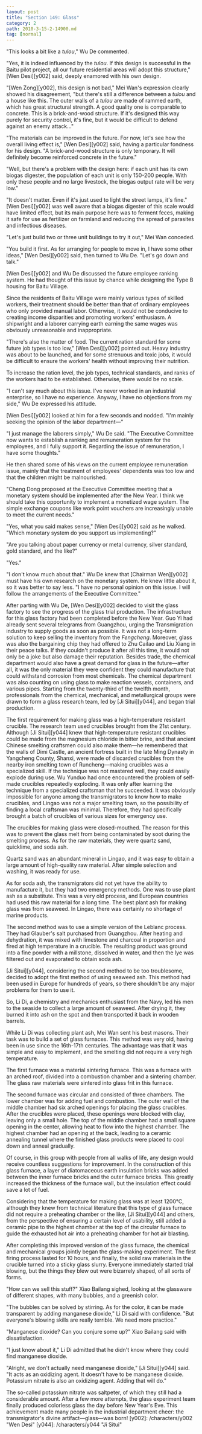 ```yaml
---
layout: post
title: "Section 149: Glass"
category: 2
path: 2010-3-15-2-14900.md
tag: [normal]
---
```


"This looks a bit like a *tulou*," Wu De commented.

"Yes, it is indeed influenced by the *tulou*. If this design is successful in the Baitu pilot project, all our future residential areas will adopt this structure," [Wen Desi][y002] said, deeply enamored with his own design.

"[Wen Zong][y002], this design is not bad," Mei Wan's expression clearly showed his disagreement, "but there's still a difference between a *tulou* and a house like this. The outer walls of a *tulou* are made of rammed earth, which has great structural strength. A good quality one is comparable to concrete. This is a brick-and-wood structure. If it's designed this way purely for security control, it's fine, but it would be difficult to defend against an enemy attack..."

"The materials can be improved in the future. For now, let's see how the overall living effect is," [Wen Desi][y002] said, having a particular fondness for his design. "A brick-and-wood structure is only temporary. It will definitely become reinforced concrete in the future."

"Well, but there's a problem with the design here: if each unit has its own biogas digester, the population of each unit is only 150-200 people. With only these people and no large livestock, the biogas output rate will be very low."

"It doesn't matter. Even if it's just used to light the street lamps, it's fine." [Wen Desi][y002] was well aware that a biogas digester of this scale would have limited effect, but its main purpose here was to ferment feces, making it safe for use as fertilizer on farmland and reducing the spread of parasites and infectious diseases.

"Let's just build two or three unit buildings to try it out," Mei Wan conceded.

"You build it first. As for arranging for people to move in, I have some other ideas," [Wen Desi][y002] said, then turned to Wu De. "Let's go down and talk."

[Wen Desi][y002] and Wu De discussed the future employee ranking system. He had thought of this issue by chance while designing the Type B housing for Baitu Village.

Since the residents of Baitu Village were mainly various types of skilled workers, their treatment should be better than that of ordinary employees who only provided manual labor. Otherwise, it would not be conducive to creating income disparities and promoting workers' enthusiasm. A shipwright and a laborer carrying earth earning the same wages was obviously unreasonable and inappropriate.

"There's also the matter of food. The current ration standard for some future job types is too low," [Wen Desi][y002] pointed out. Heavy industry was about to be launched, and for some strenuous and toxic jobs, it would be difficult to ensure the workers' health without improving their nutrition.

To increase the ration level, the job types, technical standards, and ranks of the workers had to be established. Otherwise, there would be no scale.

"I can't say much about this issue. I've never worked in an industrial enterprise, so I have no experience. Anyway, I have no objections from my side," Wu De expressed his attitude.

[Wen Desi][y002] looked at him for a few seconds and nodded. "I'm mainly seeking the opinion of the labor department—"

"I just manage the laborers simply," Wu De said. "The Executive Committee now wants to establish a ranking and remuneration system for the employees, and I fully support it. Regarding the issue of remuneration, I have some thoughts."

He then shared some of his views on the current employee remuneration issue, mainly that the treatment of employees' dependents was too low and that the children might be malnourished.

"Cheng Dong proposed at the Executive Committee meeting that a monetary system should be implemented after the New Year. I think we should take this opportunity to implement a monetized wage system. The simple exchange coupons like work point vouchers are increasingly unable to meet the current needs."

"Yes, what you said makes sense," [Wen Desi][y002] said as he walked. "Which monetary system do you support us implementing?"

"Are you talking about paper currency or metal currency, silver standard, gold standard, and the like?"

"Yes."

"I don't know much about that." Wu De knew that [Chairman Wen][y002] must have his own research on the monetary system. He knew little about it, so it was better to say less. "I have no personal opinion on this issue. I will follow the arrangements of the Executive Committee."

After parting with Wu De, [Wen Desi][y002] decided to visit the glass factory to see the progress of the glass trial production. The infrastructure for this glass factory had been completed before the New Year. Guo Yi had already sent several telegrams from Guangzhou, urging the Transmigration industry to supply goods as soon as possible. It was not a long-term solution to keep selling the inventory from the *Fengcheng*. Moreover, glass was also the bargaining chip they had offered to Zhu Cailao and Liu Xiang in their peace talks. If they couldn't produce it after all this time, it would not only be a joke but also damage their reputation. Besides trade, the chemical department would also have a great demand for glass in the future—after all, it was the only material they were confident they could manufacture that could withstand corrosion from most chemicals. The chemical department was also counting on using glass to make reaction vessels, containers, and various pipes. Starting from the twenty-third of the twelfth month, professionals from the chemical, mechanical, and metallurgical groups were drawn to form a glass research team, led by [Ji Situi][y044], and began trial production.

The first requirement for making glass was a high-temperature resistant crucible. The research team used crucibles brought from the 21st century. Although [Ji Situi][y044] knew that high-temperature resistant crucibles could be made from the magnesium chloride in bitter brine, and that ancient Chinese smelting craftsmen could also make them—he remembered that the walls of Dimi Castle, an ancient fortress built in the late Ming Dynasty in Yangcheng County, Shanxi, were made of discarded crucibles from the nearby iron smelting town of Runcheng—making crucibles was a specialized skill. If the technique was not mastered well, they could easily explode during use. Wu Yunduo had once encountered the problem of self-made crucibles repeatedly exploding. It was only after learning the technique from a specialized craftsman that he succeeded. It was obviously impossible for anyone among the transmigrators to know how to make crucibles, and Lingao was not a major smelting town, so the possibility of finding a local craftsman was minimal. Therefore, they had specifically brought a batch of crucibles of various sizes for emergency use.

The crucibles for making glass were closed-mouthed. The reason for this was to prevent the glass melt from being contaminated by soot during the smelting process. As for the raw materials, they were quartz sand, quicklime, and soda ash.

Quartz sand was an abundant mineral in Lingao, and it was easy to obtain a large amount of high-quality raw material. After simple selection and washing, it was ready for use.

As for soda ash, the transmigrators did not yet have the ability to manufacture it, but they had two emergency methods. One was to use plant ash as a substitute. This was a very old process, and European countries had used this raw material for a long time. The best plant ash for making glass was from seaweed. In Lingao, there was certainly no shortage of marine products.

The second method was to use a simple version of the Leblanc process. They had Glauber's salt purchased from Guangzhou. After heating and dehydration, it was mixed with limestone and charcoal in proportion and fired at high temperature in a crucible. The resulting product was ground into a fine powder with a millstone, dissolved in water, and then the lye was filtered out and evaporated to obtain soda ash.

[Ji Situi][y044], considering the second method to be too troublesome, decided to adopt the first method of using seaweed ash. This method had been used in Europe for hundreds of years, so there shouldn't be any major problems for them to use it.

So, Li Di, a chemistry and mechanics enthusiast from the Navy, led his men to the seaside to collect a large amount of seaweed. After drying it, they burned it into ash on the spot and then transported it back in wooden barrels.

While Li Di was collecting plant ash, Mei Wan sent his best masons. Their task was to build a set of glass furnaces. This method was very old, having been in use since the 16th-17th centuries. The advantage was that it was simple and easy to implement, and the smelting did not require a very high temperature.

The first furnace was a material sintering furnace. This was a furnace with an arched roof, divided into a combustion chamber and a sintering chamber. The glass raw materials were sintered into glass frit in this furnace.

The second furnace was circular and consisted of three chambers. The lower chamber was for adding fuel and combustion. The outer wall of the middle chamber had six arched openings for placing the glass crucibles. After the crucibles were placed, these openings were blocked with clay, leaving only a small hole. The top of the middle chamber had a small square opening in the center, allowing heat to flow into the highest chamber. The highest chamber had an opening at the back, leading to a ceramic annealing tunnel where the finished glass products were placed to cool down and anneal gradually.

Of course, in this group with people from all walks of life, any design would receive countless suggestions for improvement. In the construction of this glass furnace, a layer of diatomaceous earth insulation bricks was added between the inner furnace bricks and the outer furnace bricks. This greatly increased the thickness of the furnace wall, but the insulation effect could save a lot of fuel.

Considering that the temperature for making glass was at least 1200°C, although they knew from technical literature that this type of glass furnace did not require a preheating chamber or the like, [Ji Situi][y044] and others, from the perspective of ensuring a certain level of usability, still added a ceramic pipe to the highest chamber at the top of the circular furnace to guide the exhausted hot air into a preheating chamber for hot air blasting.

After completing this improved version of the glass furnace, the chemical and mechanical groups jointly began the glass-making experiment. The first firing process lasted for 10 hours, and finally, the solid raw materials in the crucible turned into a sticky glass slurry. Everyone immediately started trial blowing, but the things they blew out were bizarrely shaped, of all sorts of forms.

"How can we sell this stuff?" Xiao Bailang sighed, looking at the glassware of different shapes, with many bubbles, and a greenish color.

"The bubbles can be solved by stirring. As for the color, it can be made transparent by adding manganese dioxide," Li Di said with confidence. "But everyone's blowing skills are really terrible. We need more practice."

"Manganese dioxide? Can you conjure some up?" Xiao Bailang said with dissatisfaction.

"I just know about it," Li Di admitted that he didn't know where they could find manganese dioxide.

"Alright, we don't actually need manganese dioxide," [Ji Situi][y044] said. "It acts as an oxidizing agent. It doesn't have to be manganese dioxide. Potassium nitrate is also an oxidizing agent. Adding that will do."

The so-called potassium nitrate was saltpeter, of which they still had a considerable amount. After a few more attempts, the glass experiment team finally produced colorless glass the day before New Year's Eve. This achievement made many people in the industrial department cheer: the transmigrator's divine artifact—glass—was born!
[y002]: /characters/y002 "Wen Desi"
[y044]: /characters/y044 "Ji Situi"